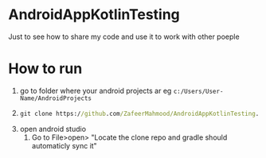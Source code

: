 # AndroidAppKotlinTesting
Just to see how to share my code and use it to work with other poeple
# How to run

1. go to folder where your android projects ar eg `c:/Users/User-Name/AndroidProjects`
2. ```cmd
   git clone https://github.com/ZafeerMahmood/AndroidAppKotlinTesting.git
   ```
3. open android studio
   1. Go to File>open> "Locate the clone repo and gradle should automaticly sync it"
